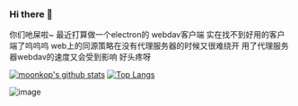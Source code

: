 ### Hi there 👋
你们吔屎啦~
最近打算做一个electron的 webdav客户端 实在找不到好用的客户端了呜呜呜 web上的同源策略在没有代理服务器的时候又很难绕开 用了代理服务器webdav的速度又会受到影响 好头疼呀

[![moonkop's github stats](https://github-readme-stats.vercel.app/api?username=moonkop&show_icons=true&theme=buefy&count_private=true)](https://github.com/anuraghazra/github-readme-stats)
[![Top Langs](https://github-readme-stats.vercel.app/api/top-langs/?username=moonkop&hide=c&count_private=true)](https://github.com/anuraghazra/github-readme-stats)


![image](https://github.com/saadeghi/saadeghi/blob/master/dino.gif)
<!--

Here are some ideas to get you started:

- 🔭 I’m currently working on ...
- 🌱 I’m currently learning ...
- 👯 I’m looking to collaborate on ...
- 🤔 I’m looking for help with ...
- 💬 Ask me about ...
- 📫 How to reach me: ...
- 😄 Pronouns: ...
- ⚡ Fun fact: ...
-->
